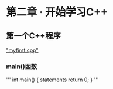 # 第二章 · 开始学习C++
## 第一个C++程序
["myfirst.cpp"](../../code/bookcode/C++primerplus/myfirst.cpp)
### main()函数
'''
int main()
{
    statements
    return 0;
}
'''